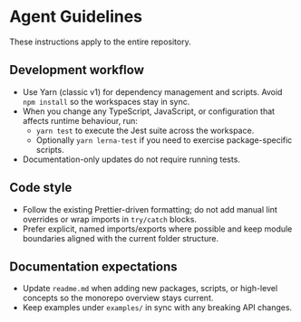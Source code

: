 # Agent Guidelines

These instructions apply to the entire repository.

## Development workflow

- Use Yarn (classic v1) for dependency management and scripts. Avoid `npm install` so the workspaces stay in sync.
- When you change any TypeScript, JavaScript, or configuration that affects runtime behaviour, run:
  - `yarn test` to execute the Jest suite across the workspace.
  - Optionally `yarn lerna-test` if you need to exercise package-specific scripts.
- Documentation-only updates do not require running tests.

## Code style

- Follow the existing Prettier-driven formatting; do not add manual lint overrides or wrap imports in `try/catch` blocks.
- Prefer explicit, named imports/exports where possible and keep module boundaries aligned with the current folder structure.

## Documentation expectations

- Update `readme.md` when adding new packages, scripts, or high-level concepts so the monorepo overview stays current.
- Keep examples under `examples/` in sync with any breaking API changes.
